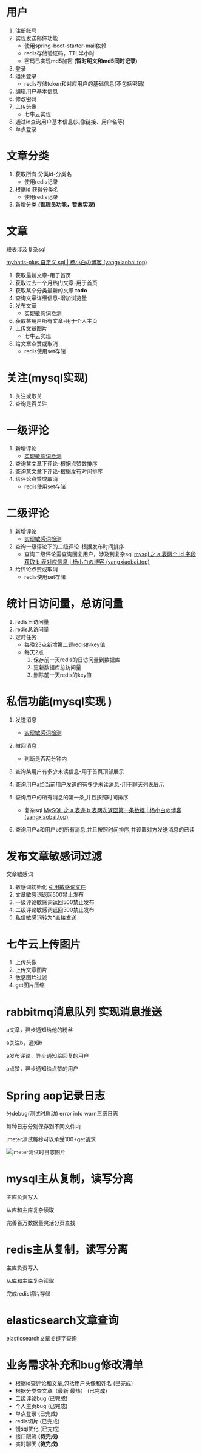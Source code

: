 # 用户
1. 注册账号
2. 实现发送邮件功能
    * 使用spring-boot-starter-mail依赖
    * redis存储验证码，TTL半小时
    * 密码已实现md5加密 **(暂时明文和md5同时记录)**
3. 登录
4. 退出登录
    * redis存储token和对应用户的基础信息(不包括密码)
5. 编辑用户基本信息
6. 修改密码
7. 上传头像
    * 七牛云实现
8. 通过id查询用户基本信息(头像链接、用户名等)
9. 单点登录

# 文章分类
1. 获取所有 分类id-分类名
    * 使用redis记录
2. 根据id 获得分类名
    * 使用redis记录
3. 新增分类 **(管理员功能，暂未实现)**


# 文章

联表涉及复杂sql

[mybatis-plus 自定义 sql | 杨小白の博客 (yangxiaobai.top)](https://yangxiaobai.top/2023/01/09/%E9%A1%B9%E7%9B%AE/mybatis-plus%E8%87%AA%E5%AE%9A%E4%B9%89sql/)

1. 获取最新文章-用于首页
2. 获取过去一个月热门文章-用于首页
3. 获取某个分类最新的文章 **todo**
4. 查询文章详细信息-增加浏览量
5. 发布文章
    * [实现敏感词检测](#jump)
6. 获取某用户所有文章-用于个人主页
7. 上传文章图片
    * 七牛云实现
8. 给文章点赞或取消
    * redis使用set存储

# 关注(mysql实现)
1. 关注或取关
2. 查询是否关注

# 一级评论
1. 新增评论
    * [实现敏感词检测](#jump)
2. 查询某文章下评论-根据点赞数排序
3. 查询某文章下评论-根据发布时间排序
4. 给评论点赞或取消
    * redis使用set存储

# 二级评论
1. 新增评论
    * [实现敏感词检测](#jump)
2. 查询一级评论下的二级评论-根据发布时间排序
    * 查询二级评论需查询回复用户，涉及到复杂sql
    [mysql 之 a 表两个 id 字段获取 b 表对应信息 | 杨小白の博客 (yangxiaobai.top)](https://yangxiaobai.top/2023/01/10/%E9%A1%B9%E7%9B%AE/MySQL%E4%B9%8Ba%E8%A1%A8%E7%9A%84%E4%B8%A4%E4%B8%AAId%E5%88%86%E5%88%AB%E8%8E%B7%E5%8F%96b%E8%A1%A8%E4%B8%AD%E5%AF%B9%E5%BA%94%E4%BF%A1%E6%81%AF/)
3. 给评论点赞或取消
    * redis使用set存储


# 统计日访问量，总访问量
1. redis日访问量
2. redis总访问量
3. 定时任务
    * 每晚23点新增第二题redis的key值
    * 每天2点
        1. 保存前一天redis的日访问量到数据库
        2. 更新数据库总访问量
        3. 删除前一天redis的key值


# 私信功能(mysql实现 )
1. 发送消息
    * [实现敏感词检测](#jump)
2. 撤回消息
    * 判断是否两分钟内
3. 查询某用户有多少未读信息-用于首页顶部展示
4. 查询用户a给当前用户发送的有多少未读消息-用于聊天列表展示
5. 查询用户的所有消息的第一条,并且按照时间排序
    * 复杂sql
    [MySQL 之 a 表连 b 表两次返回第一条数据 | 杨小白の博客 (yangxiaobai.top)](https://yangxiaobai.top/2023/01/13/%E9%A1%B9%E7%9B%AE/MySQL%E4%B9%8Ba%E8%A1%A8%E8%BF%9Eb%E8%A1%A8%E4%B8%A4%E6%AC%A1%E8%BF%94%E5%9B%9E%E7%AC%AC%E4%B8%80%E6%9D%A1%E6%95%B0%E6%8D%AE/)

6. 查询用户a和用户b的所有消息,并且按照时间排序,并设置对方发送消息的已读

# 发布文章敏感词过滤

<span id="jump">文章敏感词</span> 

1. 敏感词初始化 [引用敏感词文件](https://raw.githubusercontent.com/importcjj/sensitive/master/dict/dict.txt)
2. 文章敏感词返回500禁止发布
3. 一级评论敏感词返回500禁止发布
4. 二级评论敏感词返回500禁止发布
5. 私信敏感词转为*直接发送

# 七牛云上传图片

1. 上传头像
2. 上传文章图片
3. 敏感图片过滤
4. get图片压缩

# rabbitmq消息队列 实现消息推送

a文章，异步通知给他的粉丝

a关注b，通知b

a发布评论，异步通知给回复的用户

a点赞，异步通知给点赞的用户

# Spring aop记录日志

分debug(测试时启动) error info warn三级日志

每种日志分别保存到不同文件内

jmeter测试每秒可以承受100+get请求

![jmeter测试时日志图片](image/log.png)

# mysql主从复制，读写分离

主库负责写入

从库和主库复杂读取

完善百万数据量灵活分页查找

# redis主从复制，读写分离

主库负责写入

从库和主库复杂读取

完成redis切片存储

# elasticsearch文章查询

elasticsearch文章关键字查询

# 业务需求补充和bug修改清单

- 根据id查评论和文章,包括用户头像和姓名   (已完成)
- 根据分类查文章（最新 最热）           (已完成)
- 二级评论bug                        (已完成)
- 个人主页bug                        (已完成)
- 单点登录                           (已完成)
- redis切片                         (已完成)
- 慢sql优化                         (已完成)
- 接口限流                         **(待完成)**
- 实时聊天                         **(待完成)**
